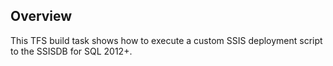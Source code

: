 ## Overview
This TFS build task shows how to execute a custom SSIS deployment script to the SSISDB for SQL 2012+.
